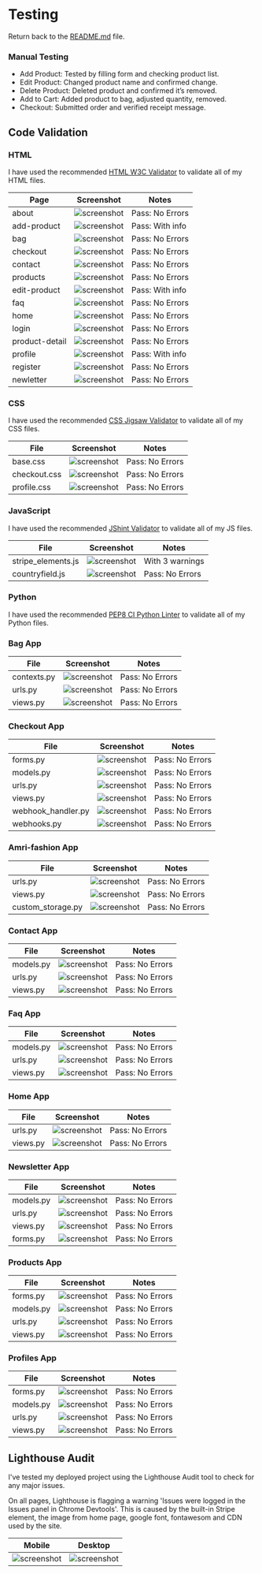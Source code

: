 # Testing

Return back to the [README.md](README.md) file.
### Manual Testing
- Add Product: Tested by filling form and checking product list.
- Edit Product: Changed product name and confirmed change.
- Delete Product: Deleted product and confirmed it’s removed.
- Add to Cart: Added product to bag, adjusted quantity, removed.
- Checkout: Submitted order and verified receipt message.


## Code Validation


### HTML

I have used the recommended [HTML W3C Validator](https://validator.w3.org) to validate all of my HTML files.


| Page | Screenshot | Notes |
| --- | --- | --- |
| about | ![screenshot](documentation/testing/html-testing/about-testing.png) | Pass: No Errors |
| add-product | ![screenshot](documentation/testing/html-testing/add-product-testing.png) | Pass: With info |
| bag | ![screenshot](documentation/testing/html-testing/bag-testing.png) | Pass: No Errors |
| checkout | ![screenshot](documentation/testing/html-testing/checkout-testing.png) | Pass: No Errors |
| contact | ![screenshot](documentation/testing/html-testing/contact-testing.png) | Pass: No Errors |
| products | ![screenshot](documentation/testing/html-testing/products-testing.png) | Pass: No Errors |
| edit-product | ![screenshot](documentation/testing/html-testing/edit-product-testing.png) | Pass: With info |
| faq | ![screenshot](documentation/testing/html-testing/faqs-testing.png) | Pass: No Errors |
| home | ![screenshot](documentation/testing/html-testing/home-testing.png) | Pass: No Errors |
| login | ![screenshot](documentation/testing/html-testing/login-testing.png) | Pass: No Errors |
| product-detail | ![screenshot](documentation/testing/html-testing/product-detail-testing.png) | Pass: No Errors |
| profile | ![screenshot](documentation/testing/html-testing/profile-testing.png) | Pass: With info |
| register | ![screenshot](documentation/testing/html-testing/signup-testing.png) | Pass: No Errors |
| newletter | ![screenshot](documentation/testing/html-testing/newsletter-testing.png) | Pass: No Errors |

### CSS

I have used the recommended [CSS Jigsaw Validator](https://jigsaw.w3.org/css-validator) to validate all of my CSS files.


| File | Screenshot | Notes |
| --- | --- | --- |
| base.css | ![screenshot](documentation/testing/css-testing/base-css-validator.png) | Pass: No Errors |
| checkout.css | ![screenshot](documentation/testing/css-testing/checkout-css-testing.png) | Pass: No Errors |
| profile.css | ![screenshot](documentation/testing/css-testing/profile-css-testing.png) | Pass: No Errors |

### JavaScript

I have used the recommended [JShint Validator](https://jshint.com) to validate all of my JS files.

| File | Screenshot | Notes |
| --- | --- | --- |
| stripe_elements.js | ![screenshot](documentation/testing/js-testing/stripe_element-js-testing.png) | With 3 warnings |
| countryfield.js | ![screenshot](documentation/testing/js-testing/countryField-js-testing.png) | Pass: No Errors |



### Python

I have used the recommended [PEP8 CI Python Linter](https://pep8ci.herokuapp.com) to validate all of my Python files.

### Bag App
| File |  Screenshot | Notes |
| --- | --- | --- |
| contexts.py | ![screenshot](documentation/testing/bag-python-testing/bag-context-bag-testing.png) | Pass: No Errors |
| urls.py | ![screenshot](documentation/testing/bag-python-testing/bag-url-testing.png) | Pass: No Errors |
| views.py | ![screenshot](documentation/testing/bag-python-testing/bag-view-testing.png) | Pass: No Errors |

### Checkout App
| File | Screenshot | Notes |
| --- | --- | --- |
| forms.py | ![screenshot](documentation/testing/checkout-python-testing/checkout-forms-testing.png) | Pass: No Errors |
| models.py | ![screenshot](documentation/testing/checkout-python-testing/checkout-models-testing.png) | Pass: No Errors |
| urls.py | ![screenshot](documentation/testing/checkout-python-testing/checkout-url-testing.png) | Pass: No Errors |
| views.py | ![screenshot](documentation/testing/checkout-python-testing/checkout-view-testing.png) | Pass: No Errors |
| webhook_handler.py | ![screenshot](documentation/testing/checkout-python-testing/checkout-webhook-handler-testing.png) | Pass: No Errors |
| webhooks.py | ![screenshot](documentation/testing/checkout-python-testing/checkout-webhook-testing.png) | Pass: No Errors |


### Amri-fashion App
| File | Screenshot | Notes |
| --- | --- | --- |
| urls.py | ![screenshot](documentation/testing/project-level-python-testing/project-url-testing.png) | Pass: No Errors |
| views.py | ![screenshot](documentation/testing/project-level-python-testing/project-view-testing.png) | Pass: No Errors |
| custom_storage.py | ![screenshot](documentation/testing/project-level-python-testing/custom-storage-python-testing.png) | Pass: No Errors |

### Contact App
| File | Screenshot | Notes |
| --- | --- | --- |
| models.py | ![screenshot](documentation/testing/contact-python-testing/contact-models-testing.png) | Pass: No Errors |
| urls.py | ![screenshot](documentation/testing/contact-python-testing/contact-urls-testing.png) | Pass: No Errors |
| views.py | ![screenshot](documentation/testing/contact-python-testing/contact-view-testing.png) | Pass: No Errors |

### Faq App
| File | Screenshot | Notes |
| --- | --- | --- |
| models.py | ![screenshot](documentation/testing/faq-python-testing/faq-models-testing.png) | Pass: No Errors |
| urls.py | ![screenshot](documentation/testing/faq-python-testing/faq-urls-testing.png) | Pass: No Errors |
| views.py | ![screenshot](documentation/testing/faq-python-testing/faq-view-testing.png) | Pass: No Errors |

### Home App
| File | Screenshot | Notes |
| --- | --- | --- |
| urls.py | ![screenshot](documentation/testing/home-python-testing/home-url-testing.png) | Pass: No Errors |
| views.py | ![screenshot](documentation/testing/home-python-testing/home-view-testing.png) | Pass: No Errors |

### Newsletter App
| File | Screenshot | Notes |
| --- | --- | --- |
| models.py | ![screenshot](documentation/testing/newsletter-python-testing/newsletter-models-testing.png) | Pass: No Errors |
| urls.py | ![screenshot](documentation/testing/newsletter-python-testing/newsletter-urls-testing.png) | Pass: No Errors |
| views.py | ![screenshot](documentation/testing/newsletter-python-testing/newsletter-view-testing.png) | Pass: No Errors |
| forms.py | ![screenshot](documentation/testing/newsletter-python-testing/newsletter-forms-testing.png) | Pass: No Errors |

### Products App
| File | Screenshot | Notes |
| --- | --- | --- |
| forms.py | ![screenshot](documentation/testing/products-python-testing/products-forms-testing.png) | Pass: No Errors |
| models.py | ![screenshot](documentation/testing/products-python-testing/products-models-testing.png) | Pass: No Errors |
| urls.py | ![screenshot](documentation/testing/products-python-testing/products-urls-testing.png) | Pass: No Errors |
| views.py | ![screenshot](documentation/testing/products-python-testing/products-view-testing.png) | Pass: No Errors |

### Profiles App
| File | Screenshot | Notes |
| --- | --- | --- |
| forms.py | ![screenshot](documentation/testing/profile-python-testing/profile-forms-testing.png) | Pass: No Errors |
| models.py | ![screenshot](documentation/testing/profile-python-testing/profile-models-testing.png) | Pass: No Errors |
| urls.py | ![screenshot](documentation/testing/profile-python-testing/profile-urls-testing.png) | Pass: No Errors |
| views.py | ![screenshot](documentation/testing/profile-python-testing/profile-view-testing.png) | Pass: No Errors |



## Lighthouse Audit

I've tested my deployed project using the Lighthouse Audit tool to check for any major issues.

On all pages, Lighthouse is flagging a warning 'Issues were logged in the Issues panel in Chrome Devtools'. This is caused by the built-in Stripe element, the image from home page, google font, fontawesom and CDN used by the site.

| Mobile | Desktop |
| --- | --- |
| ![screenshot](documentation/testing/lighthouse-mobile-testing.png) | ![screenshot](documentation/testing/lighthouse-testing.png) |




